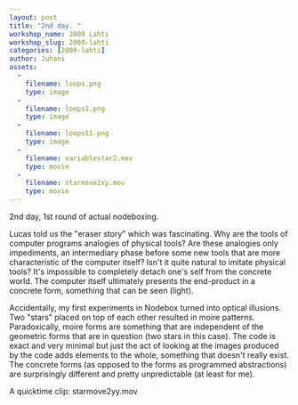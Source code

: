 ```yaml
---
layout: post
title: "2nd day. "
workshop_name: 2009 Lahti
workshop_slug: 2009-lahti
categories: [2009-lahti]
author: Juhani 
assets:
  -
    filename: loops.png
    type: image
  -
    filename: loops1.png
    type: image
  -
    filename: loops11.png
    type: image
  -
    filename: variablestar2.mov
    type: movie
  -
    filename: starmove2xy.mov
    type: movie
---
```

2nd day, 1st round of actual nodeboxing.

Lucas told us the "eraser story" which was fascinating. Why are the tools of computer programs analogies of physical tools? Are these analogies only impediments, an intermediary phase before some new tools that are more characteristic of the computer itself? Isn't it quite natural to imitate physical tools? It's impossible to completely detach one's self from the concrete world. The computer itself ultimately presents the end-product in a concrete form, something that can be seen (light).

Accidentally, my first experiments in Nodebox turned into optical illusions. Two "stars" placed on top of each other resulted in moire patterns. Paradoxically, moire forms are something that are independent of the geometric forms that are in question (two stars in this case). The code is exact and very minimal but just the act of looking at the images produced by the code adds elements to the whole, something that doesn't really exist. The concrete forms (as opposed to the forms as programmed abstractions) are surprisingly different and pretty unpredictable (at least for me).

A quicktime clip: starmove2yy.mov


